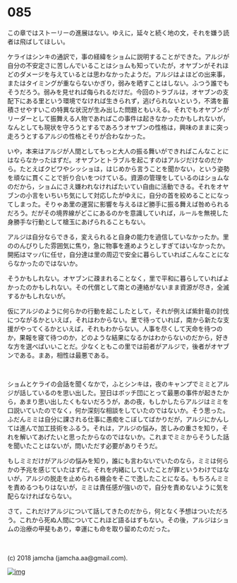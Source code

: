 # 085

この章ではストーリーの進展はない。ゆえに，延々と続く地の文，それを嫌う読者は飛ばしてほしい。  

ケライはシンキの通訳で，事の経緯をショムに説明することができた。アルジが自分の不安定さに苦しんでいることはショムも知っていたが，オヤブンがそれほどのダメージを与えているとは思わなかったようだ。アルジはよほどの出来事，またはタイミングが重ならないかぎり，弱みを晒すことはしない。ふつう誰でもそうだろう。弱みを見せれば侮られるだけだ。今回のトラブルは，オヤブンの支配下にある里という環境でなければ生きられず，逃げられないという，不満を蓄積させやすいこの特異な状況が生み出した問題ともいえる。それでもオヤブンがリーダーとして振舞える人物であればこの事件は起きなかったかもしれないが，なんとしても現状を守ろうとするであろうオヤブンの性格は，興味のままに突っ走ろうとするアルジの性格とそりが合わなかった。  

いや，本来はアルジが人間としてもっと大人の振る舞いができればこんなことにはならなかったはずだ。オヤブンとトラブルを起こすのはアルジだけなのだから。たとえばクビワやシッショは，はじめから言うことを聞かない，という姿勢を頑なに貫くことで折り合いをつけている。資源の管理をしているのはショムなのだから，ショムにさえ嫌われなければたいてい自由に活動できる。それをオヤブンの小言をいちいち気にして対応したがゆえに，自分の首を絞めることになってしまった。そりゃあ里の運営に影響を与えるほど勝手に振る舞えば咎められるだろう。だがその境界線がどこにあるのかを意識していれば，ルールを無視した身勝手な行動として槍玉にあげられることもない。  

アルジは自分ならできる，変えられると自身の能力を過信していなかったか。里ののんびりした雰囲気に焦り，急に物事を進めようとしすぎてはいなかったか。開拓はマッパに任せ，自分達は里の周辺で安全に暮らしていればこんなことにならなかったのではないか。  

そうかもしれない。オヤブンに疎まれることなく，里で平和に暮らしていればよかったのかもしれない。その代償として南との連絡がないまま資源が尽き，全滅するかもしれないが。  

仮にアルジのように何らかの行動を起こしたとして，それが例えば紫針竜の討伐につながるかといえば，それはわからない。里で待っていれば，南から新たな支援がやってくるかといえば，それもわからない。人事を尽くして天命を待つのか，果報を寝て待つのか，どのような結果になるかはわからないのだから，好きな方を選べばいいことだ。少なくともこの里では前者がアルジで，後者がオヤブンである。まあ，相性は最悪である。  

<br>  

ショムとケライの会話を聞くなかで，ふとシンキは，夜のキャンプでミミとアルジが話しているのを思い出した。翌日はボッチ団にとって最悪の事件が起きたから，あまり思い出したくもないだろうが，あの夜，もしかしたらアルジはミミを口説いていたのでなく，何か深刻な相談をしていたのではないか。そう思った。ふだんミミは自分に課される仕事に愚痴をこぼしてばかりだが，アルジにかんしては進んで加工技術をふるう。それは，アルジの悩み，苦しみの重さを知り，それを解いてあげたいと思ったからなのではないか。これまでミミからそうした話を聞いたことはないが，問いただす必要がありそうだ。  

もしミミだけがアルジの悩みを知り，誰にも言わないでいたのなら，ミミは何らかの予兆を感じていたはずだ。それを内緒にしていたことが罪というわけではないが，アルジの脱走を止められる機会をそこで逸したことになる。もちろんミミを責めるつもりはないが，ミミは責任感が強いので，自分を責めないように気を配らなければならない。  

さて，これだけアルジについて話してきたのだから，何となく予想はついただろう。これから死ぬ人間についてこれほど語るはずもない。その後，アルジはショムの治療の甲斐もあり，幸運にも命を取り留めたのだった。  

<br>  
<br>  
(c) 2018 jamcha (jamcha.aa@gmail.com).  

[![img](http://i.creativecommons.org/l/by-nc-sa/4.0/88x31.png)](http://creativecommons.org/licenses/by-nc-sa/4.0/deed)